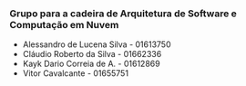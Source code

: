### Grupo para a cadeira de Arquitetura de Software e Computação em Nuvem

* Alessandro de Lucena Silva - 01613750
* Cláudio Roberto da Silva - 01662336
* Kayk Dario Correia de A. - 01612869
* Vitor Cavalcante - 01655751
